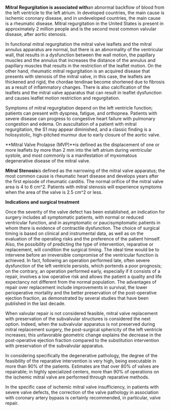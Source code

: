 **Mitral Regurgitation is associated with**an abnormal backflow of blood from the left ventricle to the left atrium. In developed countries, the main cause is ischemic coronary disease, and in undeveloped countries, the main cause is a rheumatic disease. Mitral regurgitation in the United States is present in approximately 2 million people and is the second most common valvular disease, after aortic stenosis.

In functional mitral regurgitation the mitral valve leaflets and the mitral annulus apparatus are normal, but there is an abnormality of the ventricular wall, that results in a dysfunction between the wall motion, the papillary muscles and the annulus that increases the distance of the annulus and papillary muscles that results in the restriction of the leaflet motion. On the other hand, rheumatic mitral regurgitation is an acquired disease that presents with stenosis of the mitral valve, in this case, the leaflets are thickened and rigid, the chordae tendinae become shortened due to fibrosis as a result of inflammatory changes. There is also calcification of the leaflets and the mitral valve apparatus that can result in leaflet dysfunction and causes leaflet motion restriction and regurgitation.

Symptoms of mitral regurgitation depend on the left ventricle function; patients can present with dyspnea, fatigue, and orthopnea. Patients with severe disease can progress to congestive heart failure with pulmonary congestion and edema. On auscultation of a patient with mitral regurgitation, the S1 may appear diminished, and a classic finding is a holosystolic, high-pitched murmur due to early closure of the aortic valve.

**Mitral Valve Prolapse (MVP)**is defined as the displacement of one or more leaflets by more than 2 mm into the left atrium during ventricular systole, and most commonly is a manifestation of myxomatous degenerative disease of the mitral valve.

**Mitral Stenosis**is defined as the narrowing of the mitral valve apparatus; the most common cause is rheumatic heart disease and develops years after the first episode of rheumatic carditis. The normal orifice of the mitral valve area is 4 to 6 cm^2. Patients with mitral stenosis will experience symptoms when the area of the valve is 2.5 cm^2 or less.

**Indications and surgical treatment**

Once the severity of the valve defect has been established, an indication for surgery includes all symptomatic patients, with normal or reduced ventricular function, and in asymptomatic or paucisymptomatic patients in whom there is evidence of contractile dysfunction. The choice of surgical timing is based on clinical and instrumental data, as well as on the evaluation of the operating risks and the preference of the patient himself. Also, the possibility of predicting the type of intervention, reparative or replacement, will condition the surgical timing. The ideal time would be to intervene before an irreversible compromise of the ventricular function is achieved. In fact, following an operation performed late, often severe dysfunction of the left ventricle persists, which portends a poor prognosis; on the contrary, an operation performed early, especially if it consists of a repair, involves a low operative risk and allows the patient a quality and life expectancy not different from the normal population. The advantages of repair over replacement include improvements in survival, the lower perioperative mortality and the better preservation of the post-operative ejection fraction, as demonstrated by several studies that have been published in the last decade.

When valvular repair is not considered feasible, mitral valve replacement with preservation of the subvalvular structures is considered the next option. Indeed, when the subvalvular apparatus is not preserved during mitral replacement surgery, the post-surgical sphericity of the left ventricle increases; this unfavorable geometric change explains the decrease in the post-operative ejection fraction compared to the substitution intervention with preservation of the subvalvular apparatus.

In considering specifically the degenerative pathology, the degree of the feasibility of the reparative intervention is very high, being executable in more than 90% of the patients. Estimates are that over 80% of valves are repairable; in highly specialized centers, more than 90% of operations on the ischemic mitral valve are performed through reparative methods.

In the specific case of ischemic mitral valve insufficiency, in patients with severe valve defects, the correction of the valve pathology in association with coronary artery bypass is certainly recommended, in particular, valve repair.